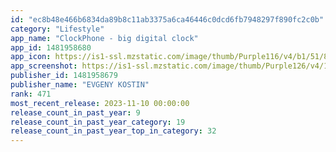 ```yaml
---
id: "ec8b48e466b6834da89b8c11ab3375a6ca46446c0dcd6fb7948297f890fc2c0b"
category: "Lifestyle"
app_name: "ClockPhone - big digital clock"
app_id: 1481958680
app_icon: https://is1-ssl.mzstatic.com/image/thumb/Purple116/v4/b1/51/8e/b1518ec4-449a-79f0-887c-8510886a6852/AppIcon-0-0-1x_U007emarketing-0-10-0-0-sRGB-85-220.png/1024x1024bb.png
app_screenshot: https://is1-ssl.mzstatic.com/image/thumb/Purple126/v4/16/04/7f/16047f0f-61d5-757b-69b8-64037109d3aa/fad5ceaf-56d6-4776-9ee5-cfe23a2fef38_6.5_2_EN.png/2688x1242bb.png
publisher_id: 1481958679
publisher_name: "EVGENY KOSTIN"
rank: 471
most_recent_release: 2023-11-10 00:00:00
release_count_in_past_year: 9
release_count_in_past_year_category: 19
release_count_in_past_year_top_in_category: 32
---
```

